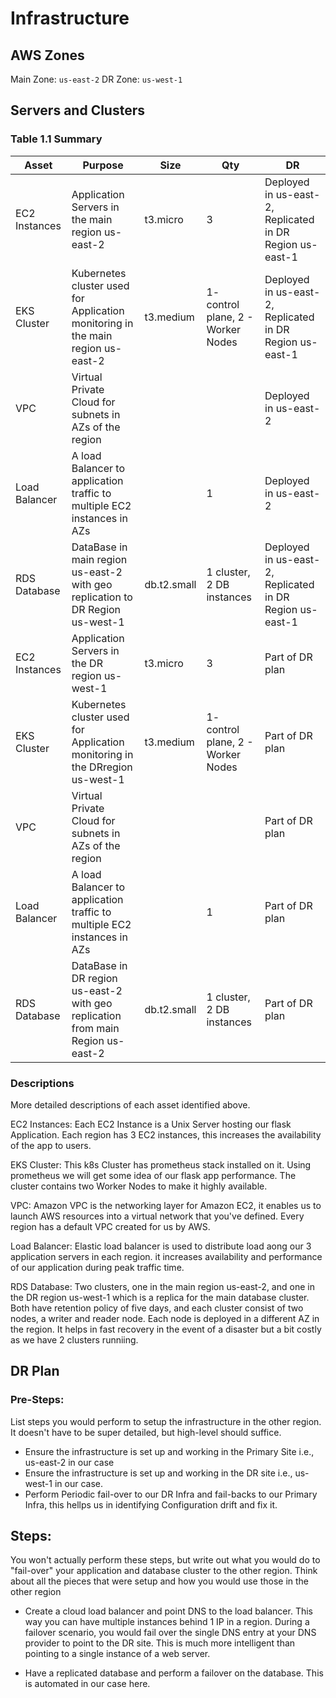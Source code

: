 # Infrastructure

## AWS Zones

Main Zone: ``us-east-2``
DR Zone: ``us-west-1``


## Servers and Clusters

### Table 1.1 Summary
| Asset         | Purpose                                                                         | Size        | Qty                                | DR                                                       |
|---------------|---------------------------------------------------------------------------------|-------------|------------------------------------|----------------------------------------------------------|
| EC2 Instances | Application Servers in the main region us-east-2                                | t3.micro    | 3                                  | Deployed in us-east-2, Replicated in DR Region us-east-1 |
| EKS Cluster   | Kubernetes cluster used for Application monitoring in the main region us-east-2 | t3.medium   | 1- control plane, 2 - Worker Nodes | Deployed in us-east-2, Replicated in DR Region us-east-1 |
| VPC           | Virtual Private Cloud for subnets in AZs of the region                          |             |                                    | Deployed in us-east-2                                    |
| Load Balancer | A load Balancer to application traffic to multiple EC2 instances in AZs         |             | 1                                  | Deployed in us-east-2                                    |
| RDS Database  | DataBase in main region us-east-2 with geo replication to DR Region us-west-1   | db.t2.small | 1 cluster, 2 DB instances          | Deployed in us-east-2, Replicated in DR Region us-east-1 |
| EC2 Instances | Application Servers in the DR region us-west-1                                  | t3.micro    | 3                                  | Part of DR plan                                          |
| EKS Cluster   | Kubernetes cluster used for Application monitoring in the DRregion us-west-1    | t3.medium   | 1- control plane, 2 - Worker Nodes | Part of DR plan                                          |
| VPC           | Virtual Private Cloud for subnets in AZs of the region                          |             |                                    | Part of DR plan                                          |
| Load Balancer | A load Balancer to application traffic to multiple EC2 instances in AZs         |             | 1                                  | Part of DR plan                                          |
| RDS Database  | DataBase in DR region us-east-2 with geo replication from main Region us-east-2 | db.t2.small | 1 cluster, 2 DB instances          | Part of DR plan                                          |


### Descriptions
More detailed descriptions of each asset identified above.

EC2 Instances: Each EC2 Instance is a Unix Server hosting our flask Application. Each region has 3 EC2 instances, this increases the availability of the app to users.

EKS Cluster: This k8s Cluster has prometheus stack installed on it. Using prometheus we will get some idea of our flask app performance. The cluster contains two Worker Nodes to make it highly available.

VPC: Amazon VPC is the networking layer for Amazon EC2, it enables us to launch AWS resources into a virtual network that you've defined. Every region has a default VPC created for us by AWS.

Load Balancer: Elastic load balancer is used to distribute load aong our 3 application servers in each region. it increases availability and performance of our application during peak traffic time.

RDS Database: Two clusters, one in the main region us-east-2, and one in the DR region us-west-1 which is a replica for the main database cluster. Both have retention policy of five days, and each cluster consist of two nodes, a writer and reader node. Each node is deployed in a different AZ in the region. It helps in fast recovery in the event of a disaster but a bit costly as we have 2 clusters runniing.

## DR Plan
### Pre-Steps:
List steps you would perform to setup the infrastructure in the other region. It doesn't have to be super detailed, but high-level should suffice.

- Ensure the infrastructure is set up and working in the Primary Site i.e., us-east-2 in our case
- Ensure the infrastructure is set up and working in the DR site i.e., us-west-1 in our case.
- Perform Periodic fail-over to our DR Infra and fail-backs to our Primary Infra, this hellps us in identifying Configuration drift and fix it.


## Steps:
You won't actually perform these steps, but write out what you would do to "fail-over" your application and database cluster to the other region. Think about all the pieces that were setup and how you would use those in the other region

- Create a cloud load balancer and point DNS to the load balancer. This way you can have multiple instances behind 1 IP in a region. During a failover scenario, you would fail over the single DNS entry at your DNS provider to point to the DR site. This is much more intelligent than pointing to a single instance of a web server.

- Have a replicated database and perform a failover on the database. This is automated in our case here.
